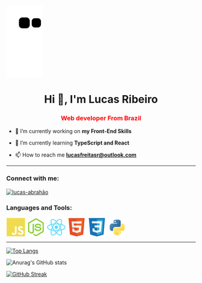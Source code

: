 ![Snake animation](https://github.com/lucazfreitaz/lucazfreitaz/blob/output/github-contribution-grid-snake.svg)

<h1 align="center">Hi 👋, I'm Lucas Ribeiro</h1>
<h3 align="center" style="color:red">Web developer From Brazil</h3>

- 🔭 I’m currently working on **my Front-End Skills**

- 🌱 I’m currently learning **TypeScript and React**

- 📫 How to reach me **lucasfreitasr@outlook.com**

---
<h3 align="left">Connect with me:</h3>


<p align="left">

  <a href="https://www.linkedin.com/in/lucasfreitaz/" target="blank"><img align="center" src="https://raw.githubusercontent.com/rahuldkjain/github-profile-readme-generator/master/src/images/icons/Social/linked-in-alt.svg" alt="lucas-abrahão" height="30" width="40" />
  </a>
</p>

<h3 align="left">Languages and Tools:</h3>

<p align="flex-start"> 

  <img align="center" alt="Rafa-Js" height="50" width="50" src="https://raw.githubusercontent.com/devicons/devicon/master/icons/javascript/javascript-plain.svg">
  <img align="center" alt="Rafa-Python" height="50" width="50" src="https://raw.githubusercontent.com/devicons/devicon/master/icons/nodejs/nodejs-original.svg">
  <img align="center" alt="Rafa-React" height="50" width="50" src="https://raw.githubusercontent.com/devicons/devicon/master/icons/react/react-original.svg">
  <img align="center" alt="Rafa-HTML" height="50" width="50" src="https://raw.githubusercontent.com/devicons/devicon/master/icons/html5/html5-original.svg">
  <img align="center" alt="Rafa-CSS" height="50" width="50" src="https://raw.githubusercontent.com/devicons/devicon/master/icons/css3/css3-original.svg">
  <img align="center" alt="Rafa-Python" height="50" width="50" src="https://raw.githubusercontent.com/devicons/devicon/master/icons/python/python-original.svg">

</p>

----------
[![Top Langs](https://github-readme-stats.vercel.app/api/top-langs/?username=zeer0e1&&layout=compact&theme=radical)](https://github.com/anuraghazra/github-readme-stats)


<!---Most Used Languages--->
![Anurag's GitHub stats](https://github-readme-stats.vercel.app/api?username=zeer0e1&layout=compact&show_icons=true&theme=dracula)
<br>
<!---GitHub Stats--->

<!---Streak Stats--->
[![GitHub Streak](https://streak-stats.demolab.com?user=zeer0e1&theme=dracula)](https://git.io/streak-stats)



